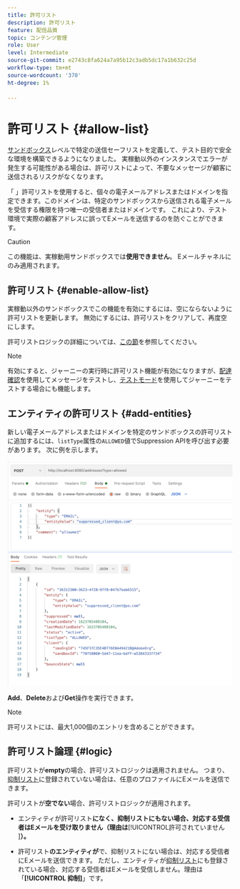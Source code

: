 ```yaml
---
title: 許可リスト
description: 許可リスト
feature: 配信品質
topic: コンテンツ管理
role: User
level: Intermediate
source-git-commit: e2743c8fa624a7a95b12c3adb5dc17a1b632c25d
workflow-type: tm+mt
source-wordcount: '370'
ht-degree: 1%

---
```


# 許可リスト {#allow-list}

[サンドボックス](administration/sandboxes.md)レベルで特定の送信セーフリストを定義して、テスト目的で安全な環境を構築できるようになりました。 実稼動以外のインスタンスでエラーが発生する可能性がある場合は、許可リストによって、不要なメッセージが顧客に送信されるリスクがなくなります。

「 」許可リストを使用すると、個々の電子メールアドレスまたはドメインを指定できます。このドメインは、特定のサンドボックスから送信される電子メールを受信する権限を持つ唯一の受信者またはドメインです。 これにより、テスト環境で実際の顧客アドレスに誤ってEメールを送信するのを防ぐことができます。

>[!CAUTION]
>
>この機能は、実稼動用サンドボックスでは&#x200B;**使用できません**。 Eメールチャネルにのみ適用されます。

## 許可リスト {#enable-allow-list}

実稼動以外のサンドボックスでこの機能を有効にするには、空にならないように許可リストを更新します。 無効にするには、許可リストをクリアして、再度空にします。

許可リストロジックの詳細については、[この節](#logic)を参照してください。

<!--
To enable the allowed list on a non-production sandbox, you need to make an Adobe API call.

* Using this API, you can also disable the feature at any time.

* You can update the allowed list before or after enabling the feature.

* The allowed list logic applies when the feature is enabled and if the allowed list is not empty. Learn more in this section (logic).
-->

>[!NOTE]
>
>有効にすると、ジャーニーの実行時に許可リスト機能が有効になりますが、[配達確認](preview.md#send-proofs)を使用してメッセージをテストし、[テストモード](building-journeys/testing-the-journey.md)を使用してジャーニーをテストする場合にも機能します。

## エンティティの許可リスト {#add-entities}

新しい電子メールアドレスまたはドメインを特定のサンドボックスの許可リストに追加するには、`listType`属性の`ALLOWED`値でSuppression APIを呼び出す必要があります。 次に例を示します。

![](assets/allow-list-api.png)

**Add**、**Delete**&#x200B;および&#x200B;**Get**&#x200B;操作を実行できます。

>[!NOTE]
>
>許可リストには、最大1,000個のエントリを含めることができます。

<!--Learn more on making Adobe API calls in the [Experience Platform documentation](https://experienceleague.adobe.com/docs/experience-platform/landing/platform-apis/api-guide.html?lang=en).-->

## 許可リスト論理 {#logic}

<!-- When the allowed list is enabled (enable-allow-list) at the sandbox level using the API call above, the following applies.-->

許可リストが&#x200B;**empty**&#x200B;の場合、許可リストロジックは適用されません。 つまり、[抑制リスト](suppression-list.md)に登録されていない場合は、任意のプロファイルにEメールを送信できます。

許可リストが&#x200B;**空でない**&#x200B;場合、許可リストロジックが適用されます。

* エンティティが許可リスト&#x200B;**になく、抑制リストにもない場合、対応する受信者はEメールを受け取りません（理由は**[!UICONTROL &#x200B;許可されていません&#x200B;]**）。**

* 許可リスト&#x200B;**のエンティティが**&#x200B;で、抑制リストにない場合は、対応する受信者にEメールを送信できます。 ただし、エンティティが[抑制リスト](suppression-list.md)にも登録されている場合、対応する受信者はEメールを受信しません。理由は「**[!UICONTROL 抑制]**」です。




